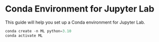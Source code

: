 <!-- creating a venv file but for jupyter lab using conda -->
# Conda Environment for Jupyter Lab

This guide will help you set up a Conda environment for Jupyter Lab.

```python
conda create -n ML python=3.10
conda activate ML
```
